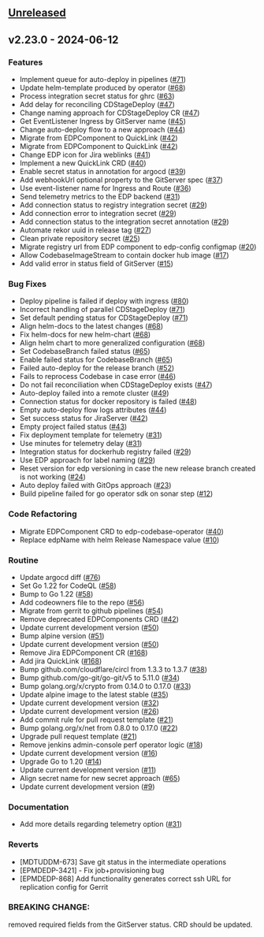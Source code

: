 <a name="unreleased"></a>
## [Unreleased]


<a name="v2.23.0"></a>
## v2.23.0 - 2024-06-12
### Features

- Implement queue for auto-deploy in pipelines ([#71](https://github.com/epam/edp-codebase-operator/issues/71))
- Update helm-template produced by operator ([#68](https://github.com/epam/edp-codebase-operator/issues/68))
- Process integration secret status for ghrc ([#63](https://github.com/epam/edp-codebase-operator/issues/63))
- Add delay for reconciling CDStageDeploy ([#47](https://github.com/epam/edp-codebase-operator/issues/47))
- Change naming approach for CDStageDeploy CR ([#47](https://github.com/epam/edp-codebase-operator/issues/47))
- Get EventListener Ingress by GitServer name ([#45](https://github.com/epam/edp-codebase-operator/issues/45))
- Change auto-deploy flow to a new approach ([#44](https://github.com/epam/edp-codebase-operator/issues/44))
- Migrate from EDPComponent to QuickLink ([#42](https://github.com/epam/edp-codebase-operator/issues/42))
- Migrate from EDPComponent to QuickLink ([#42](https://github.com/epam/edp-codebase-operator/issues/42))
- Change EDP icon for Jira weblinks ([#41](https://github.com/epam/edp-codebase-operator/issues/41))
- Implement a new QuickLink CRD ([#40](https://github.com/epam/edp-codebase-operator/issues/40))
- Enable secret status in annotation for argocd ([#39](https://github.com/epam/edp-codebase-operator/issues/39))
- Add webhookUrl optional property to the GitServer spec ([#37](https://github.com/epam/edp-codebase-operator/issues/37))
- Use event-listener name for Ingress and Route ([#36](https://github.com/epam/edp-codebase-operator/issues/36))
- Send telemetry metrics to the EDP backend ([#31](https://github.com/epam/edp-codebase-operator/issues/31))
- Add connection status to registry integration secret ([#29](https://github.com/epam/edp-codebase-operator/issues/29))
- Add connection error to integration secret ([#29](https://github.com/epam/edp-codebase-operator/issues/29))
- Add connection status to the integration secret annotation ([#29](https://github.com/epam/edp-codebase-operator/issues/29))
- Automate rekor uuid in release tag ([#27](https://github.com/epam/edp-codebase-operator/issues/27))
- Clean private repository secret ([#25](https://github.com/epam/edp-codebase-operator/issues/25))
- Migrate registry url from EDP component to edp-config configmap ([#20](https://github.com/epam/edp-codebase-operator/issues/20))
- Allow CodebaseImageStream to contain docker hub image ([#17](https://github.com/epam/edp-codebase-operator/issues/17))
- Add valid error in status field of GitServer ([#15](https://github.com/epam/edp-codebase-operator/issues/15))

### Bug Fixes

- Deploy pipeline is failed if deploy with ingress ([#80](https://github.com/epam/edp-codebase-operator/issues/80))
- Incorrect handling of parallel CDStageDeploy ([#71](https://github.com/epam/edp-codebase-operator/issues/71))
- Set default pending status for CDStageDeploy ([#71](https://github.com/epam/edp-codebase-operator/issues/71))
- Align helm-docs to the latest changes ([#68](https://github.com/epam/edp-codebase-operator/issues/68))
- Fix helm-docs for new helm-chart ([#68](https://github.com/epam/edp-codebase-operator/issues/68))
- Align helm chart to more generalized configuration ([#68](https://github.com/epam/edp-codebase-operator/issues/68))
- Set CodebaseBranch failed status ([#65](https://github.com/epam/edp-codebase-operator/issues/65))
- Enable failed status for CodebaseBranch ([#65](https://github.com/epam/edp-codebase-operator/issues/65))
- Failed auto-deploy for the release branch ([#52](https://github.com/epam/edp-codebase-operator/issues/52))
- Fails to reprocess Codebase in case error ([#46](https://github.com/epam/edp-codebase-operator/issues/46))
- Do not fail reconciliation when CDStageDeploy exists ([#47](https://github.com/epam/edp-codebase-operator/issues/47))
- Auto-deploy failed into a remote cluster ([#49](https://github.com/epam/edp-codebase-operator/issues/49))
- Connection status for docker repository is failed ([#48](https://github.com/epam/edp-codebase-operator/issues/48))
- Empty auto-deploy flow logs attributes ([#44](https://github.com/epam/edp-codebase-operator/issues/44))
- Set success status for JiraServer ([#42](https://github.com/epam/edp-codebase-operator/issues/42))
- Empty project failed status ([#43](https://github.com/epam/edp-codebase-operator/issues/43))
- Fix deployment template for telemetry ([#31](https://github.com/epam/edp-codebase-operator/issues/31))
- Use minutes for telemetry delay ([#31](https://github.com/epam/edp-codebase-operator/issues/31))
- Integration status for dockerhub registry failed ([#29](https://github.com/epam/edp-codebase-operator/issues/29))
- Use EDP approach for label naming ([#29](https://github.com/epam/edp-codebase-operator/issues/29))
- Reset version for edp versioning in case the new release branch created is not working ([#24](https://github.com/epam/edp-codebase-operator/issues/24))
- Auto deploy failed with GitOps approach ([#23](https://github.com/epam/edp-codebase-operator/issues/23))
- Build pipeline failed for go operator sdk on sonar step ([#12](https://github.com/epam/edp-codebase-operator/issues/12))

### Code Refactoring

- Migrate EDPComponent CRD to edp-codebase-operator ([#40](https://github.com/epam/edp-codebase-operator/issues/40))
- Replace edpName with helm Release Namespace value ([#10](https://github.com/epam/edp-codebase-operator/issues/10))

### Routine

- Update argocd diff ([#76](https://github.com/epam/edp-codebase-operator/issues/76))
- Set Go 1.22 for CodeQL ([#58](https://github.com/epam/edp-codebase-operator/issues/58))
- Bump to Go 1.22 ([#58](https://github.com/epam/edp-codebase-operator/issues/58))
- Add codeowners file to the repo ([#56](https://github.com/epam/edp-codebase-operator/issues/56))
- Migrate from gerrit to github pipelines ([#54](https://github.com/epam/edp-codebase-operator/issues/54))
- Remove deprecated EDPComponents CRD ([#42](https://github.com/epam/edp-codebase-operator/issues/42))
- Update current development version ([#50](https://github.com/epam/edp-codebase-operator/issues/50))
- Bump alpine version ([#51](https://github.com/epam/edp-codebase-operator/issues/51))
- Update current development version ([#50](https://github.com/epam/edp-codebase-operator/issues/50))
- Remove Jira EDPComponent CR ([#168](https://github.com/epam/edp-codebase-operator/issues/168))
- Add jira QuickLink ([#168](https://github.com/epam/edp-codebase-operator/issues/168))
- Bump github.com/cloudflare/circl from 1.3.3 to 1.3.7 ([#38](https://github.com/epam/edp-codebase-operator/issues/38))
- Bump github.com/go-git/go-git/v5 to 5.11.0 ([#34](https://github.com/epam/edp-codebase-operator/issues/34))
- Bump golang.org/x/crypto from 0.14.0 to 0.17.0 ([#33](https://github.com/epam/edp-codebase-operator/issues/33))
- Update alpine image to the latest stable ([#35](https://github.com/epam/edp-codebase-operator/issues/35))
- Update current development version ([#32](https://github.com/epam/edp-codebase-operator/issues/32))
- Update current development version ([#26](https://github.com/epam/edp-codebase-operator/issues/26))
- Add commit rule for pull request template ([#21](https://github.com/epam/edp-codebase-operator/issues/21))
- Bump golang.org/x/net from 0.8.0 to 0.17.0 ([#22](https://github.com/epam/edp-codebase-operator/issues/22))
- Upgrade pull request template ([#21](https://github.com/epam/edp-codebase-operator/issues/21))
- Remove jenkins admin-console perf operator logic ([#18](https://github.com/epam/edp-codebase-operator/issues/18))
- Update current development version ([#16](https://github.com/epam/edp-codebase-operator/issues/16))
- Upgrade Go to 1.20 ([#14](https://github.com/epam/edp-codebase-operator/issues/14))
- Update current development version ([#11](https://github.com/epam/edp-codebase-operator/issues/11))
- Align secret name for new secret approach ([#65](https://github.com/epam/edp-codebase-operator/issues/65))
- Update current development version ([#9](https://github.com/epam/edp-codebase-operator/issues/9))

### Documentation

- Add more details regarding telemetry option ([#31](https://github.com/epam/edp-codebase-operator/issues/31))

### Reverts

- [MDTUDDM-673] Save git status in the intermediate operations
- [EPMDEDP-3421] - Fix job+provisioning bug
- [EPMDEDP-868] Add functionality generates correct ssh URL for replication config for Gerrit

### BREAKING CHANGE:


removed required fields from the GitServer status. CRD should be updated.


[Unreleased]: https://github.com/epam/edp-codebase-operator/compare/v2.23.0...HEAD

